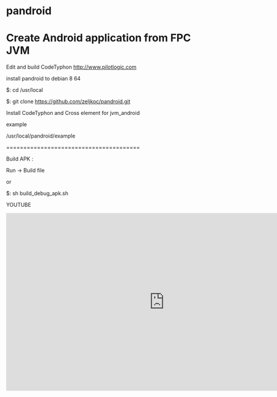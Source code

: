 # pandroid

# Create Android application from FPC JVM 

Edit and build CodeTyphon http://www.pilotlogic.com


install pandroid to debian 8 64 

$: cd /usr/local

$: git clone https://github.com/zeljkoc/pandroid.git


Install CodeTyphon and Cross element for jvm_android

example

/usr/local/pandroid/example

=======================================

Build APK : 

Run -> Build file

or 

$: sh build_debug_apk.sh 

YOUTUBE
<iframe width="854" height="480" src="https://www.youtube.com/watch?v=ZHlzS15Jy9k" frameborder="0" allowfullscreen></iframe>





